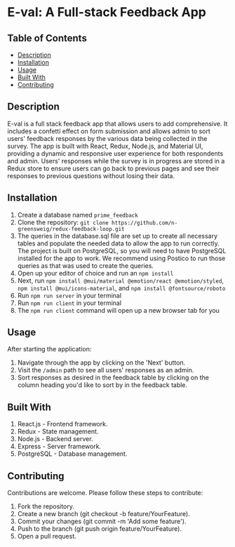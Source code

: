 # E-val: A Full-stack Feedback App

## Table of Contents
- [Description](#Description)
- [Installation](#Installation)
- [Usage](#Usage)
- [Built With](#Built-With)
- [Contributing](#Contributing)

## Description
E-val is a full stack feedback app that allows users to add comprehensive. It includes a confetti effect on form submission and allows admin to sort users' feedback responses by the various data being collected in the survey. The app is built with React, Redux, Node.js, and Material UI, providing a dynamic and responsive user experience for both respondents and admin. Users' responses while the survey is in progress are stored in a Redux store to ensure users can go back to previous pages and see their responses to previous questions without losing their data.

## Installation

1. Create a database named ```prime_feedback```
2. Clone the repository: ```git clone https://github.com/n-greensweig/redux-feedback-loop.git```
3. The queries in the database.sql file are set up to create all necessary tables and populate the needed data to allow the app to run correctly. The project is built on PostgreSQL, so you will need to have PostgreSQL installed for the app to work. We recommend using Postico to run those queries as that was used to create the queries.
4. Open up your editor of choice and run an ```npm install```
5. Next, run ```npm install @mui/material @emotion/react @emotion/styled```, ```npm install @mui/icons-material```, and ```npm install @fontsource/roboto```
6. Run ```npm run server``` in your terminal
7. Run ```npm run client``` in your terminal
8. The ```npm run client``` command will open up a new browser tab for you

## Usage
After starting the application:
1. Navigate through the app by clicking on the 'Next' button.
2. Visit the ```/admin``` path to see all users' responses as an admin.
3. Sort responses as desired in the feedback table by clicking on the column heading you'd like to sort by in the feedback table.

## Built With
1. React.js - Frontend framework.
2. Redux - State management.
3. Node.js - Backend server.
4. Express - Server framework.
5. PostgreSQL - Database management.

## Contributing
Contributions are welcome. Please follow these steps to contribute:
1. Fork the repository.
2. Create a new branch (git checkout -b feature/YourFeature).
3. Commit your changes (git commit -m 'Add some feature').
4. Push to the branch (git push origin feature/YourFeature).
5. Open a pull request.
